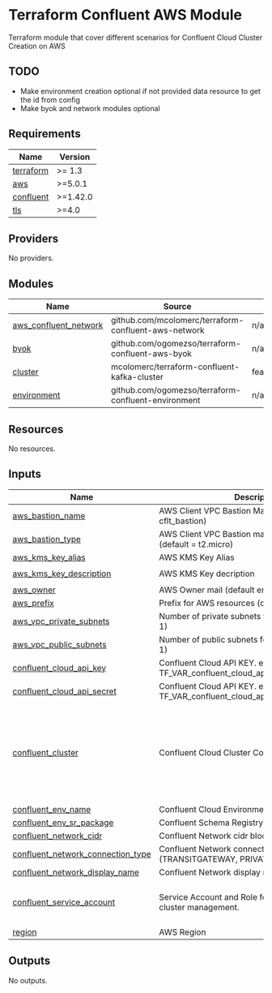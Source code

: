 # Terraform Confluent AWS Module

Terraform module that cover different scenarios for Confluent Cloud Cluster Creation on AWS

## TODO

- Make environment creation optional if not provided data resource to get the id from config
- Make byok and network modules optional

<!-- BEGIN_TF_DOCS -->
## Requirements

| Name | Version |
|------|---------|
| <a name="requirement_terraform"></a> [terraform](#requirement\_terraform) | >= 1.3 |
| <a name="requirement_aws"></a> [aws](#requirement\_aws) | >=5.0.1 |
| <a name="requirement_confluent"></a> [confluent](#requirement\_confluent) | >=1.42.0 |
| <a name="requirement_tls"></a> [tls](#requirement\_tls) | >=4.0 |

## Providers

No providers.

## Modules

| Name | Source | Version |
|------|--------|---------|
| <a name="module_aws_confluent_network"></a> [aws\_confluent\_network](#module\_aws\_confluent\_network) | github.com/mcolomerc/terraform-confluent-aws-network | n/a |
| <a name="module_byok"></a> [byok](#module\_byok) | github.com/ogomezso/terraform-confluent-aws-byok | n/a |
| <a name="module_cluster"></a> [cluster](#module\_cluster) | mcolomerc/terraform-confluent-kafka-cluster | feature/optional_config_options |
| <a name="module_environment"></a> [environment](#module\_environment) | github.com/ogomezso/terraform-confluent-environment | n/a |

## Resources

No resources.

## Inputs

| Name | Description | Type | Default | Required |
|------|-------------|------|---------|:--------:|
| <a name="input_aws_bastion_name"></a> [aws\_bastion\_name](#input\_aws\_bastion\_name) | AWS Client VPC Bastion Machine Name (default = cflt\_bastion) | `string` | `"cflt_bastion"` | no |
| <a name="input_aws_bastion_type"></a> [aws\_bastion\_type](#input\_aws\_bastion\_type) | AWS Client VPC Bastion machine instance type (default = t2.micro) | `string` | `"t2.micro"` | no |
| <a name="input_aws_kms_key_alias"></a> [aws\_kms\_key\_alias](#input\_aws\_kms\_key\_alias) | AWS KMS Key Alias | `string` | `"cflt_byok_key"` | no |
| <a name="input_aws_kms_key_description"></a> [aws\_kms\_key\_description](#input\_aws\_kms\_key\_description) | AWS KMS Key decription | `string` | `"Confluent BYOK key"` | no |
| <a name="input_aws_owner"></a> [aws\_owner](#input\_aws\_owner) | AWS Owner mail (default empty) | `string` | `""` | no |
| <a name="input_aws_prefix"></a> [aws\_prefix](#input\_aws\_prefix) | Prefix for AWS resources (default cflt) | `string` | `"cflt"` | no |
| <a name="input_aws_vpc_private_subnets"></a> [aws\_vpc\_private\_subnets](#input\_aws\_vpc\_private\_subnets) | Number of private subnets for AWS VPC (default = 1) | `number` | `1` | no |
| <a name="input_aws_vpc_public_subnets"></a> [aws\_vpc\_public\_subnets](#input\_aws\_vpc\_public\_subnets) | Number of public subnets for AWS VPC (default = 1) | `number` | `1` | no |
| <a name="input_confluent_cloud_api_key"></a> [confluent\_cloud\_api\_key](#input\_confluent\_cloud\_api\_key) | Confluent Cloud API KEY. export TF\_VAR\_confluent\_cloud\_api\_key="API\_KEY" | `string` | n/a | yes |
| <a name="input_confluent_cloud_api_secret"></a> [confluent\_cloud\_api\_secret](#input\_confluent\_cloud\_api\_secret) | Confluent Cloud API KEY. export TF\_VAR\_confluent\_cloud\_api\_secret="API\_SECRET" | `string` | n/a | yes |
| <a name="input_confluent_cluster"></a> [confluent\_cluster](#input\_confluent\_cluster) | Confluent Cloud Cluster Configuration | <pre>object({<br>    display_name = string<br>    availability = string<br>    cloud        = string<br>    region       = string<br>    type         = string<br>    cku          = optional(string)<br>    config       = optional(map(string))<br>  })</pre> | n/a | yes |
| <a name="input_confluent_env_name"></a> [confluent\_env\_name](#input\_confluent\_env\_name) | Confluent Cloud Environment Name | `string` | n/a | yes |
| <a name="input_confluent_env_sr_package"></a> [confluent\_env\_sr\_package](#input\_confluent\_env\_sr\_package) | Confluent Schema Registry Package | `string` | n/a | yes |
| <a name="input_confluent_network_cidr"></a> [confluent\_network\_cidr](#input\_confluent\_network\_cidr) | Confluent Network cidr block | `string` | `""` | no |
| <a name="input_confluent_network_connection_type"></a> [confluent\_network\_connection\_type](#input\_confluent\_network\_connection\_type) | Confluent Network connection type (TRANSITGATEWAY, PRIVATELINK, PEERING) | `string` | `""` | no |
| <a name="input_confluent_network_display_name"></a> [confluent\_network\_display\_name](#input\_confluent\_network\_display\_name) | Confluent Network display name | `string` | `""` | no |
| <a name="input_confluent_service_account"></a> [confluent\_service\_account](#input\_confluent\_service\_account) | Service Account and Role for Confluent Cloud cluster management. | <pre>object({<br>    name = string<br>    role = string<br>  })</pre> | n/a | yes |
| <a name="input_region"></a> [region](#input\_region) | AWS Region | `string` | n/a | yes |

## Outputs

No outputs.
<!-- END_TF_DOCS -->